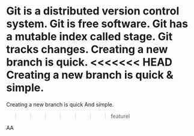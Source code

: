 Git is a distributed version control system.
Git is free software.
Git has a mutable index called stage.
Git tracks changes.
Creating a new branch is quick.
<<<<<<< HEAD
Creating a new branch is quick & simple.
=======
Creating a new branch is quick And simple.
>>>>>>> featurel

AA
